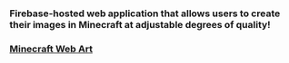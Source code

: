### Firebase-hosted web application that allows users to create their images in Minecraft at adjustable degrees of quality!
### [Minecraft Web Art](https://minecraft-art.firebaseapp.com/)
